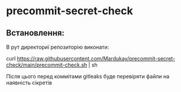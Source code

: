 # precommit-secret-check
## Встановлення:

В рут директориї репозиторію виконати:

curl https://raw.githubusercontent.com/Mardukay/precommit-secret-check/main/precommit-check.sh | sh

Після цього перед коммітами gitleaks буде перевіряти файли на наявність сікретів 
